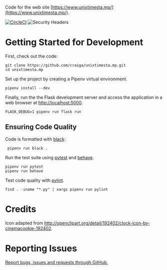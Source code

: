 Code for the web site [https://www.unixtimesta.mp/](https://www.unixtimesta.mp/).

[![CircleCI](https://img.shields.io/circleci/build/github/craiga/unixtimesta.mp)](https://circleci.com/gh/craiga/unixtimesta.mp) ![Security Headers](https://img.shields.io/security-headers?url=https%3A%2F%2Fwww.unixtimesta.mp%2F)


# Getting Started for Development

First, check out the code:

    git clone https://github.com/craiga/unixtimesta.mp.git
    cd unixtimesta.mp

Set up the project by creating a Pipenv virtual environment.

    pipenv install --dev

Finally, run the the Flask development server and access the application in a web browser at [http://localhost:5000](http://localhost:5000).

    FLASK_DEBUG=1 pipenv run flask run


## Ensuring Code Quality

Code is formatted with [black](https://black.readthedocs.io/en/latest/):

     pipenv run black .

Run the test suite using [pytest](https://pytest.org/) and [behave](http://behave.readthedocs.io/en/latest/).

    pipenv run pytest
    pipenv run behave

Test code quality with [pylint](https://www.pylint.org).

    find . -iname "*.py" | xargs pipenv run pylint


# Credits

Icon adapted from http://openclipart.org/detail/192402/clock-icon-by-cinemacookie-192402.


# Reporting Issues

[Report bugs, issues and requests through GitHub.](https://github.com/craiga/unixtimesta.mp/issues)
